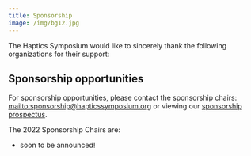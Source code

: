 ```yaml
---
title: Sponsorship
image: /img/bg12.jpg
---
```

The Haptics Symposium would like to sincerely thank the following organizations for their support: 

## Sponsorship opportunities

For sponsorship opportunities, please contact the sponsorship chairs: <mailto:sponsorship@hapticssymposium.org> or viewing our [sponsorship prospectus](https://hapticssymposium.org/haptics2020/files/IEEEHS2020SponsorshipProspectus.pdf).

The 2022 Sponsorship Chairs are:

* soon to be announced!
